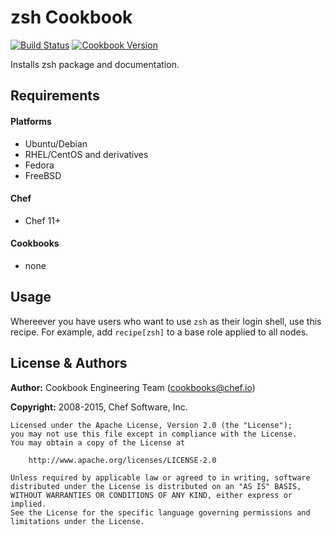 zsh Cookbook
============

[![Build Status](https://travis-ci.org/chef-cookbooks/zsh.svg?branch=master)](https://travis-ci.org/chef-cookbooks/zsh)
[![Cookbook Version](https://img.shields.io/cookbook/v/zsh.svg)](https://supermarket.chef.io/cookbooks/zsh)

Installs zsh package and documentation.

Requirements
------------
#### Platforms
* Ubuntu/Debian
* RHEL/CentOS and derivatives
* Fedora
* FreeBSD

#### Chef
* Chef 11+

#### Cookbooks
* none

Usage
-----

Whereever you have users who want to use `zsh` as their login shell,
use this recipe. For example, add `recipe[zsh]` to a base role applied
to all nodes.

License & Authors
-----------------

**Author:** Cookbook Engineering Team (<cookbooks@chef.io>)

**Copyright:** 2008-2015, Chef Software, Inc.
```
Licensed under the Apache License, Version 2.0 (the "License");
you may not use this file except in compliance with the License.
You may obtain a copy of the License at

    http://www.apache.org/licenses/LICENSE-2.0

Unless required by applicable law or agreed to in writing, software
distributed under the License is distributed on an "AS IS" BASIS,
WITHOUT WARRANTIES OR CONDITIONS OF ANY KIND, either express or implied.
See the License for the specific language governing permissions and
limitations under the License.
```
